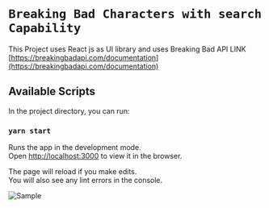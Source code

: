 # `Breaking Bad Characters with search Capability`

This Project uses React js as UI library and uses Breaking Bad API
LINK [https://breakingbadapi.com/documentation](https://breakingbadapi.com/documentation)

## Available Scripts

In the project directory, you can run:

### `yarn start`

Runs the app in the development mode.\
Open [http://localhost:3000](http://localhost:3000) to view it in the browser.

The page will reload if you make edits.\
You will also see any lint errors in the console.

![Sample](images/Capture.PNG)
